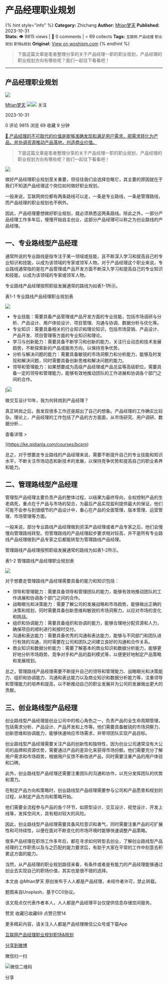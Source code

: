 # 产品经理职业规划
{% hint style="info" %}
**Category:** Zhichang
**Author:** [Mtian梦天](https://www.woshipm.com/u/143852)
**Published:** 2023-10-31  
**Stats:** 👁️ 9815 views | 💬 0 comments | ⭐ 69 collects
**Tags:** `互联网` `产品经理` `职业规划` `职场&规划`
**Original:** [View on woshipm.com](https://www.woshipm.com/zhichang/5924928.html)
{% endhint %}
> 下面这篇文章是笔者整理分享的关于产品经理一职的职业规划，产品经理的职业规划方向有哪些呢？我们一起往下看看吧！

---

## 产品经理职业规划

[![](https://static.woshipm.com/view/woshipm_api_def_20231008172342_3828.png?imageView2/1/w/72/h/72/q/100)](https://www.woshipm.com/u/143852)

[Mtian梦天](https://www.woshipm.com/u/143852) ![](https://static.woshipm.com/tag/1121_1@2x.png)![](https://static.woshipm.com/tag/2205_1@2x.png) 关注

2023-10-31

0 评论 9815 浏览 69 收藏 9 分钟

[🔗 产品经理的不可取代的价值是能够准确发现和满足用户需求，把需求转化为产品，并协调资源推动产品落地，创造商业价值。](https://ke.qidianla.com/courses/90pm)

> 下面这篇文章是笔者整理分享的关于产品经理一职的职业规划，产品经理的职业规划方向有哪些呢？我们一起往下看看吧！

![](https://image.woshipm.com/2023/04/14/59d2a6fc-da8e-11ed-9503-00163e0b5ff3.jpg)

做好产品经理职业规划至关重要，但往往我们会选择忽略它，其主要的原因就在于我们不知道产品经理这个岗位如何做好职业规划。

一般来说，互联网岗位都有两条路线可以走，一条是专业路线，一条是管理路线，而产品经理的职业规划也不例外。

因此，产品经理要想做好职业规划，就必须熟悉这两条路线。除此之外，一部分产品经理工作多年后，慢慢开始自主创业，这部分产品经理可以称之为创业路线的产品经理。

## 一、专业路线型产品经理

通常所说的专业路线是指专注于某一领域或技能，且不断深入学习和提高自己的专业知识和技能，以成为该领域的专家或领军人物。对于产品经理这个职业来说，专业路线通常指的是在产品管理或产品开发方面不断深入学习和提高自己的专业知识和技能，以成为该领域的专家或领军人物。

专业路线产品经理按照职级发展通常的路线为如表1-1所示。

表1-1 专业路线产品经理职业规划表

![](https://image.woshipm.com/2023/10/31/e6fe8508-7798-11ee-8081-00163e142b65.png)

*   专业技能：需要具备产品管理或产品开发方面的专业技能，包括市场调研与分析、产品设计、用户体验设计、项目管理、沟通与协调、数据分析与优化等。
*   专业知识：需要具备相关的行业知识和理论知识，包括市场营销、产品设计、产品开发、项目管理等方面的专业知识和理论。
*   学习与创新能力：需要具备不断学习和创新的能力，关注行业动态和技术发展趋势，不断探索新的产品或服务方向，以保持竞争优势。
*   分析与解决问题的能力：需要具备敏锐的市场洞察力和分析能力，能够及时发现和解决问题，同时需要具备创新思维和解决问题的能力。
*   领导和管理能力：如果想要成为高级产品经理或产品总监等高级职位，需要具备一定的领导和管理能力，能够有效地推动团队的工作进展和协调各个部门之间的合作。

[![](https://image.woshipm.com/2023/08/02/769bf6f4-30e6-11ee-b3cb-00163e0b5ff3.png)

做交互设计10年，我为何转岗到产品经理？

真正转岗之后，我发现很多工作还是超出了自己的想象。产品经理的工作确实比较杂。理论上，产品经理的工作包括了产品的方方面面，从市场研究、用户调研、数据分析...

查看详情 >

](https://ke.qidianla.com/courses/bcpm)

总之，对于想要走专业路线的产品经理来说，需要不断提升自己的专业技能和知识水平，不断关注市场动态和新技术的发展，以保持竞争优势和提高自己的职业素养和能力。

## 二、管理路线型产品经理

管理型产品经理主要负责产品的整体过程，以结果为最终导向，全权控制产品的生老病死，重点在于产品与市场的契合，为最后产品实现盈利提供最大的保证。他们可能不会参与到很细节的产品设计中，重心在产品的全面管理，版本管理、运营管理、市场管理等方面。

一般来说，部分专业路线产品经理做到资深产品经理或者产品专家之后，他们会慢慢向管理路线转型。但管理路线的产品经理起步要求相对较高，并不是所有专业路线产品经理做到产品专家之后都能转型为管理路线产品经理。

管理路线产品经理按照职级发展通常的路线为如表1-2所示。

表1-2 管理路线产品经理职业规划表

![](https://image.woshipm.com/2023/10/31/f2a2f2ea-7798-11ee-b006-00163e142b65.png)

对于想要走管理路线产品经理需要具备的能力和知识包括：

*   领导和管理能力：需要具备领导和管理团队的能力，能够有效地推动团队的工作进展和协调各个部门之间的合作。
*   战略眼光和决策能力：需要了解公司的发展战略和市场趋势，能够做出正确的决策和规划，同时需要具备创新思维和敏锐的市场洞察力，以应对市场的变化和挑战。
*   组织和协调能力：需要具备组织和协调的能力，能够合理地分配资源和人力，确保项目的顺利进行和按时交付。
*   沟通和表达能力：需要具备优秀的沟通和表达能力，能够与不同部门和团队进行有效的沟通，同时需要在公司和团队之间建立良好的沟通和合作关系。
*   商业知识和数据分析能力：需要了解基本的商业知识和数据分析能力，能够更好地分析市场趋势、竞争对手和产品的盈利模式等，以便更好地制定产品策略和发展规划。

总之，管理路线产品经理需要不断提升自己的领导和管理能力、战略眼光和决策能力、组织和协调能力、沟通和表达能力以及商业知识和数据分析能力等，注重领导和管理能力的培养和提高，以不断推动自己的职业发展并为公司的发展做出更大的贡献。

## 三、创业路线型产品经理

创业路线型产品经理是创业公司中的核心角色之一，负责产品的全生命周期管理，包括需求分析、产品设计、产品开发和上市等。他们需要具备敏锐的市场洞察力、创新思维和协调能力，能够快速响应市场需求，并带领团队实现产品目标。

创业路线型产品经理需要关注产品的创新性和独特性，因为创业公司通常没有大公司的品牌和资源优势，需要通过产品的差异化来获得市场份额。他们需要充分了解用户需求和市场趋势，根据用户反馈不断改进产品，同时需要注重产品的用户体验和口碑。

此外，创业路线型产品经理还需要注重团队的沟通和协作，以充分发挥团队的优势和潜力。

在制定产品方向和策略时，创业路线型产品经理需要参与公司和产品愿景和规划的过程，从制定产品方向和策略开始。

他们需要全流程参与产品的各个环节，如原型设计、交互设计、视觉设计、开发上线等，发挥空间大，具有相对较大的风险。

因此，创业路线型产品经理需要具备风险意识和勇气，同时需要注重产品的可扩展性和可持续性，以便在面对不断变化的市场环境时能够快速调整产品策略。

很多产品经理在职场工作多年后，都在寻求如何转型去创业，了解创业路线型产品经理的工作职责以及与之匹配的能力要求后，有助于大家在平常的工作中刻意去积累这方面的能力。

当然，从产品经理的职业规划路径来看，有条件或者是有能力的产品经理能够通过创业去实现自己的职场价值，其实也是很不错的选择。

本文由 @Mtian梦天 原创发布于人人都是产品经理，未经作者许可，禁止转载。

题图来自Unsplash，基于CC0协议。

该文观点仅代表作者本人，人人都是产品经理平台仅提供信息存储空间服务。

赞赏 收藏已收藏69 点赞已赞14

更多精彩内容，请关注人人都是产品经理微信公众号或下载App

[互联网](https://www.woshipm.com/tag/%e4%ba%92%e8%81%94%e7%bd%91)[产品经理](https://www.woshipm.com/tag/pmd)[职业规划](https://www.woshipm.com/tag/%e8%81%8c%e4%b8%9a%e8%a7%84%e5%88%92)[职场&规划](https://www.woshipm.com/tag/%e8%81%8c%e5%9c%ba%e8%a7%84%e5%88%92)

[分享到微博](https://service.weibo.com/share/share.php?appkey=2775287854&title=产品经理职业规划&url=https://www.woshipm.com/zhichang/5924928.html&pic=https://image.woshipm.com/2023/04/14/59d2a6fc-da8e-11ed-9503-00163e0b5ff3.jpg)

微信扫一扫

![微信二维码](https://api.pwmqr.com/qrcode/create/?url=https://www.woshipm.com/zhichang/5924928.html)

分享